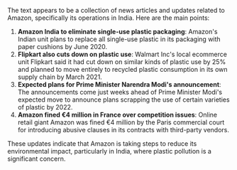 The text appears to be a collection of news articles and updates related to Amazon, specifically its operations in India. Here are the main points:

1. **Amazon India to eliminate single-use plastic packaging**: Amazon's Indian unit plans to replace all single-use plastic in its packaging with paper cushions by June 2020.
2. **Flipkart also cuts down on plastic use**: Walmart Inc's local ecommerce unit Flipkart said it had cut down on similar kinds of plastic use by 25% and planned to move entirely to recycled plastic consumption in its own supply chain by March 2021.
3. **Expected plans for Prime Minister Narendra Modi's announcement**: The announcements come just weeks ahead of Prime Minister Modi's expected move to announce plans scrapping the use of certain varieties of plastic by 2022.
4. **Amazon fined €4 million in France over competition issues**: Online retail giant Amazon was fined €4 million by the Paris commercial court for introducing abusive clauses in its contracts with third-party vendors.

These updates indicate that Amazon is taking steps to reduce its environmental impact, particularly in India, where plastic pollution is a significant concern.